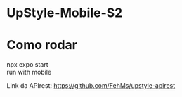 # UpStyle-Mobile-S2

<h1>Como rodar</h1>
npx expo start <br/>
run with mobile

Link da APIrest: https://github.com/FehMs/upstyle-apirest
